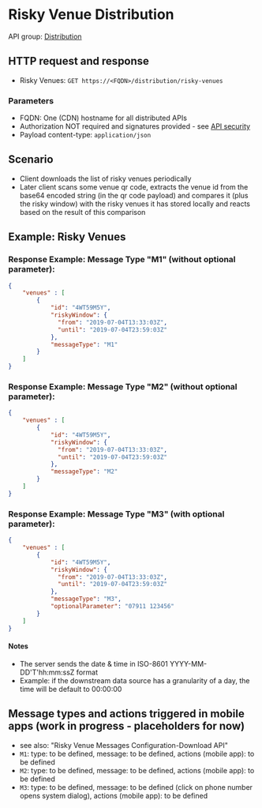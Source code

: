 # Risky Venue Distribution

API group: [Distribution](../../../guidebook.md#system-apis-and-interfaces)

## HTTP request and response

- Risky Venues: ```GET https://<FQDN>/distribution/risky-venues```

### Parameters

- FQDN: One (CDN) hostname for all distributed APIs
- Authorization NOT required and signatures provided - see [API security](../../security.md)
- Payload content-type: `application/json`

## Scenario
- Client downloads the list of risky venues periodically
- Later client scans some venue qr code, extracts the venue id from the base64 encoded string (in the qr code payload) and compares it (plus the risky window) with the risky venues it has stored locally and reacts based on the result of this comparison 

## Example: Risky Venues

### Response Example: Message Type "M1" (without optional parameter):
```json
{
    "venues" : [
        {
            "id": "4WT59M5Y",
            "riskyWindow": {
              "from": "2019-07-04T13:33:03Z",
              "until": "2019-07-04T23:59:03Z"
            },
            "messageType": "M1"
        }
    ]
}
```

### Response Example: Message Type "M2" (without optional parameter):
```json
{
    "venues" : [
        {
            "id": "4WT59M5Y",
            "riskyWindow": {
              "from": "2019-07-04T13:33:03Z",
              "until": "2019-07-04T23:59:03Z"
            },
            "messageType": "M2"
        }
    ]
}
```

### Response Example: Message Type "M3" (with optional parameter):
```json
{
    "venues" : [
        {
            "id": "4WT59M5Y",
            "riskyWindow": {
              "from": "2019-07-04T13:33:03Z",
              "until": "2019-07-04T23:59:03Z"
            },
            "messageType": "M3",
            "optionalParameter": "07911 123456"
        }
    ]
}
```

#### Notes
- The server sends the date & time in ISO-8601 YYYY-MM-DD'T'hh:mm:ssZ format
- Example: if the downstream data source has a granularity of a day, the time will be default to 00:00:00

## Message types and actions triggered in mobile apps (work in progress - placeholders for now)
- see also: "Risky Venue Messages Configuration-Download API"
- `M1`: type: to be defined, message: to be defined, actions (mobile app): to be defined
- `M2`: type: to be defined, message: to be defined, actions (mobile app): to be defined
- `M3`: type: to be defined, message: to be defined (click on phone number opens system dialog), actions (mobile app): to be defined
